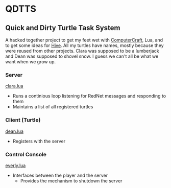 # QDTTS
## Quick and Dirty Turtle Task System
A hacked together project to get my feet wet with [ComputerCraft](http://www.computercraft.info/), Lua, and to get some ideas for [Hive](https://github.com/CC-Hive/Main). All my turtles have names, mostly because they were reused from other projects. Clara was supposed to be a lumberjack and Dean was supposed to shovel snow. I guess we can't all be what we want when we grow up.

### Server
[clara.lua](https://github.com/QBFreak/QDTTS/blob/master/clara.lua)
* Runs a continious loop listening for RedNet messages and responding to them
* Maintains a list of all registered turtles

### Client (Turtle)
[dean.lua](https://github.com/QBFreak/QDTTS/blob/master/dean.lua)
* Registers with the server

### Control Console
[everly.lua](https://github.com/QBFreak/QDTTS/blob/master/everly.lua)
* Interfaces between the player and the server
  * Provides the mechanism to shutdown the server
